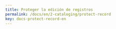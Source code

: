 ```yaml
---
title: Proteger la edición de registros
permalink: /docs/en/2-cataloging/protect-record
key: docs-protect-record-en
---
```


